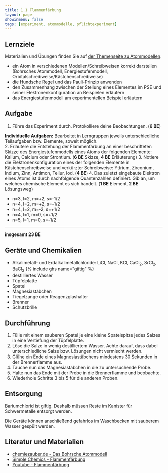 ```yaml
---
title: 1.1 Flammenfärbung
layout: page
showinmenu: false
tags: [experiment, atommodelle, pflichtexperiment]
---
```


## Lernziele

Materialien und Übungen finden Sie auf [der Themenseite zu Atommodellen](/themen/atommodelle).

- ein Atom in verschiedenen Modellen/Schreibweisen korrekt darstellen (Bohrsches Atommodell, Energiestufenmodell, Orbitalschreibweise/Kästchenschreibweise)
- die Hundsche Regel und das Pauli-Prinzip anwenden
- den Zusammenhang zwischen der Stellung eines Elementes im PSE und seiner Elektronenkonfiguration an Beispielen erläutern
- das Energiestufenmodell am experimentellen Beispiel erläutern

## Aufgabe

1. Führe das Experiment durch. Protokolliere deine Beobachtungen. (**6 BE**)

**Individuelle Aufgaben:** Bearbeitet in Lerngruppen jeweils unterschiedliche Teilaufgaben bzw. Elemente, soweit möglich.  
  2. Erläutere die Entstehung der Flammenfärbung an einer beschrifteten Skizze des Energiestufenmodells eines Atoms der folgenden Elemente: Kalium, Calcium oder Strontium. (**6 BE** Skizze, **4 BE** Erläuterung)
  3. Notiere die Elektronenkonfiguration eines der folgenden Elemente in Kästchenschreibweise und verkürzter Schreibweise: Yttrium, Zirconium, Indium, Zinn, Antimon, Tellur, Iod. (**4 BE**)
  4. Das zuletzt eingebaute Elektron eines Atoms ist durch nachfolgende Quantenzahlen definiert. Gib an, um welches chemische Element es sich handelt. (**1 BE** Element, **2 BE** Lösungsweg)  
   - n=3, l=2, m=+2, s=-1/2
   - n=4, l=2, m=+2, s=-1/2
   - n=4, l=2, m=-2, s=+1/2
   - n=4, l=1, m=0, s=+1/2
   - n=5, l=1, m=0, s=-1/2

---

**insgesamt 23 BE**

## Geräte und Chemikalien

- Alkalimetall- und Erdalkalimetallchloride: LiCl, NaCl, KCl, CaCl<sub>2</sub>, SrCl<sub>2</sub>, BaCl<sub>2</sub> {% include ghs name="giftig" %}
- destilliertes Wasser
- Tüpfelplatte
- Spatel
- Magnesiastäbchen
- Tiegelzange oder Reagenzglashalter
- Brenner
- Schutzbrille

## Durchführung

1. Fülle mit einem sauberen Spatel je eine kleine Spatelspitze jedes Salzes in eine Vertiefung der Tüpfelplatte.
2. Löse die Salze in wenig destilliertem Wasser. Achte darauf, dass dabei unterschiedliche Salze bzw. Lösungen nicht vermischt werden.
3. Glühe ein Ende eines Magnesiastäbchens mindestens 30 Sekunden in der Brennerflamme aus.
4. Tauche nun das Magnesiastäbchen in die zu untersuchende Probe.
5. Halte nun das Ende mit der Probe in die Brennerflamme und beobachte.
6. Wiederhole Schritte 3 bis 5 für die anderen Proben.

## Entsorgung

Bariumchlorid ist giftig. Deshalb müssen Reste im Kanister für Schwermetalle entsorgt werden.

Die Geräte können anschließend gefahrlos im Waschbecken mit sauberem Wasser gespült werden.

## Literatur und Materialien

- [chemiezauber.de - Das Bohrsche Atommodell](https://www.chemiezauber.de/index.php/inhalt/q1/aufbau-der-materie/atommodelle/das-bohrsche-atommodell)
- [Simple Chemics - Flammenfärbung](https://www.youtube.com/watch?v=jfjhs8zVMsc)
- [Youtube - Flammenfärbung](https://www.youtube.com/watch?v=8SJIR484dMo)
